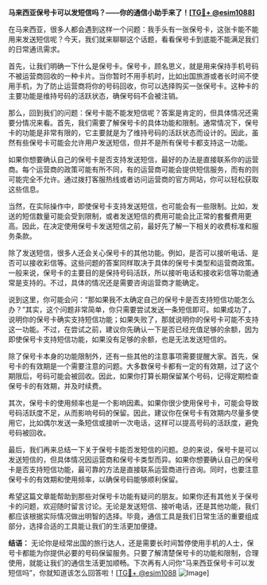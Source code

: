 **马来西亚保号卡可以发短信吗？——你的通信小助手来了！[[TG💪+ @esim1088](https://t.me/s/esim1088)]**

在马来西亚，很多人都会遇到这样一个问题：我手头有一张保号卡，这张卡能不能用来发送短信呢？今天，我们就来聊聊这个话题，看看保号卡到底能不能满足我们的日常通讯需求。

首先，让我们明确一下什么是保号卡。保号卡，顾名思义，就是用来保持手机号码不被运营商回收的一种卡片。当你暂时不用手机时，比如出国旅游或者长时间不使用手机，为了防止运营商将你的号码回收，你可以选择购买一张保号卡。这种卡的主要功能是维持号码的活跃状态，确保号码不会被注销。

那么，回到我们的问题：保号卡能不能发短信呢？答案是肯定的，但具体情况还需要分情况来看。首先，我们需要了解保号卡的具体功能和限制。通常情况下，保号卡的功能是非常有限的，它主要就是为了维持号码的活跃状态而设计的。因此，虽然有些保号卡可能会允许用户发送短信，但并不是所有保号卡都支持这一功能。

如果你想要确认自己的保号卡是否支持发送短信，最好的办法是直接联系你的运营商。每个运营商的政策可能有所不同，有的运营商可能会提供短信服务，而有的则可能完全不允许。通过拨打客服热线或者访问运营商的官方网站，你可以轻松获取这些信息。

当然，在实际操作中，即使保号卡支持发送短信，也可能会有一些限制。比如，发送的短信数量可能会受到限制，或者发送短信的费用可能会比正常的套餐费用更高。因此，在决定使用保号卡发送短信之前，最好先了解一下相关的收费标准和服务条款。

除了发送短信，很多人还会关心保号卡的其他功能。例如，是否可以接听电话、是否可以接收彩信等。这些问题的答案同样取决于具体的保号卡类型和运营商政策。一般来说，保号卡的主要目的是保持号码活跃，所以接听电话和接收彩信等功能通常是支持的。不过，具体的情况还是需要咨询运营商才能确定。

说到这里，你可能会问：“那如果我不太确定自己的保号卡是否支持短信功能怎么办？”其实，这个问题非常简单，你只需要尝试发送一条短信即可。如果成功了，说明你的保号卡确实支持短信功能；如果失败了，那就说明你的保号卡可能不支持这一功能。不过，在尝试之前，建议你先确认一下是否已经充值足够的余额，因为即使保号卡支持短信功能，如果没有足够的余额，也是无法发送短信的。

除了保号卡本身的功能限制外，还有一些其他的注意事项需要提醒大家。首先，保号卡的有效期是一个需要注意的问题。大多数保号卡都有一定的有效期，过了这个期限后，号码可能会被回收。因此，如果你打算长期保留某个号码，记得定期检查保号卡的有效期，并及时续费。

其次，保号卡的使用频率也是一个影响因素。如果你很少使用保号卡，可能会导致号码活跃度不足，从而影响号码的保留。因此，建议你在保号卡有效期内尽量多使用它，比如偶尔发送一条短信或接听一次电话，这样可以提高号码的活跃度，避免号码被回收。

最后，我们再来总结一下关于保号卡能否发短信的问题。总的来说，保号卡是可以发送短信的，但具体情况因运营商和保号卡类型而异。如果你想要确认自己的保号卡是否支持短信功能，最可靠的方法是直接联系运营商进行咨询。同时，也要注意保号卡的有效期和使用频率，以确保号码能够顺利保留。

希望这篇文章能帮助到那些对保号卡功能有疑问的朋友。如果你还有其他关于保号卡的问题，欢迎随时留言讨论。无论是发送短信、接听电话，还是其他功能，我们都应该根据实际情况做出明智的选择。毕竟，通信工具是我们日常生活的重要组成部分，选择合适的工具能让我们的生活更加便捷。

**结语：** 无论你是经常出国的旅行达人，还是需要长时间暂停使用手机的人士，保号卡都能为你提供必要的号码保留服务。只要了解清楚保号卡的功能和限制，合理使用，就能让我们的通信生活更加顺畅。下次再有人问你“马来西亚保号卡可以发短信吗”，你就知道该怎么回答啦！[[TG💪+ @esim1088](https://t.me/s/esim1088) ![Image](https://i.postimg.cc/4NQfJmqS/Snipaste-2025-05-13-00-14-12.png)]